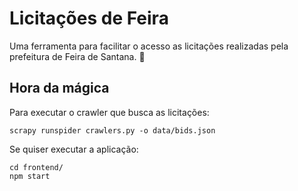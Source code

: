 # Licitações de Feira

Uma ferramenta para facilitar o acesso as licitações realizadas pela
prefeitura de Feira de Santana. 🏦

## Hora da mágica

Para executar o crawler que busca as licitações:

`scrapy runspider crawlers.py -o data/bids.json`

Se quiser executar a aplicação:

```
cd frontend/
npm start
```
